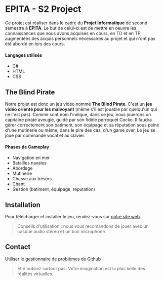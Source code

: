 # EPITA - S2 Project
Ce projet est réaliser dans le cadre du **Projet Informatique** de second semestre à **EPITA**. Le but de celui-ci est de mettre en oeuvre les connaissances que nous avons acquises en cours, en TD et en TP, augmentées des acquis personnels nécessaires au projet et qui n'ont pas été abordé en lors des cours.

#### Langages utilisés
* C#
* HTML
* CSS

## The Blind Pirate
Notre projet est donc un jeu vidéo nommé **The Blind Pirate**. C'est un **jeu vidéo orienté pour les malvoyant** (même s'il est jouable par quelqu'un qui ne l'est pas). Comme sont nom l'indique, dans ce jeu, nous jouerons un capitaine pirate aveugle, guidé par son fidèle perroquet Cocko. Il faudra gèrer correctement son batiment, son équipage et sa réputation sous peine d'une mutinerie ou même, dans le pire des cas, d'un game over. Le jeu se joue par commande vocal et au clavier.

#### Phases de Gameplay
* Navigation en mer
* Batailles navales
* Abordage
* Mutinerie
* Chasse aux trésors
* Chant
* Gestion (batiment, équipage, reputation)

## Installation
Pour télécharger et installer le jeu, rendez-vous sur [notre site web](https://github.com/PJNMT/The-Blind-Pirate).
> Conseils d'utilisation : nous vous recomandons de jouer avec un casque audio stéréo et un bon microphone.

## Contact
Utiliser le [gestionnaire de problèmes](https://github.com/BlaBlaTutorat/Tutorat/issues) de Github



> Et n'oubliez surtout pas: Votre imagination est la plus belle des réalités virtuelles.
